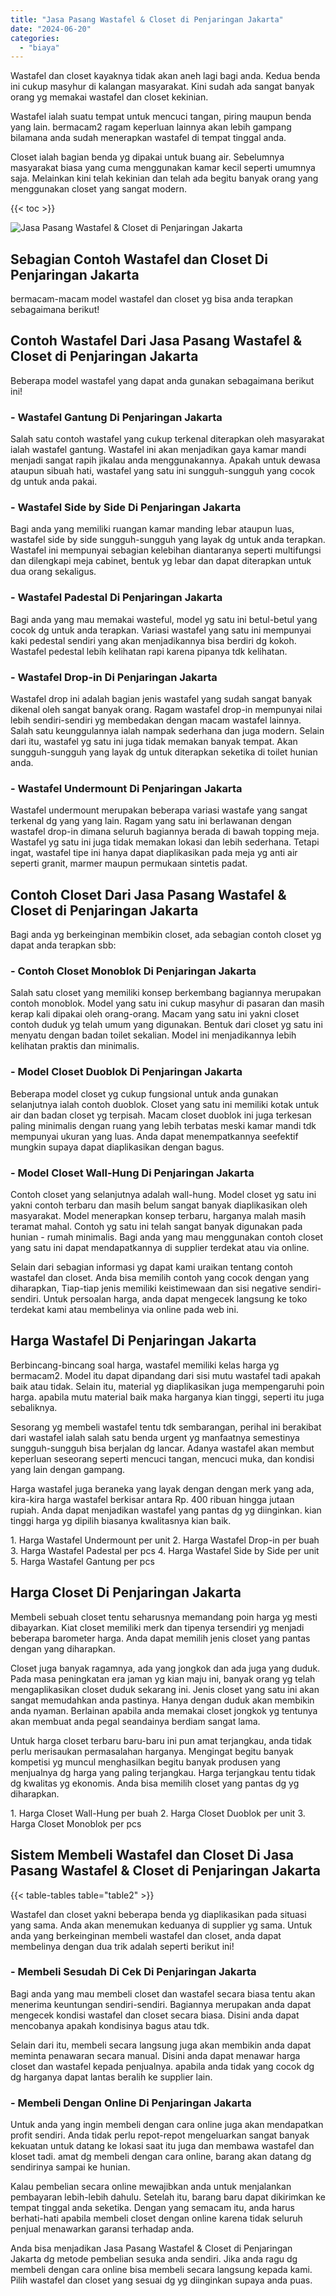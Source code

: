 ```yaml
---
title: "Jasa Pasang Wastafel & Closet di Penjaringan Jakarta"
date: "2024-06-20"
categories: 
  - "biaya"
---
```


Wastafel dan closet kayaknya tidak akan aneh lagi bagi anda. Kedua benda ini cukup masyhur di kalangan masyarakat. Kini sudah ada sangat banyak orang yg memakai wastafel dan closet kekinian.

Wastafel ialah suatu tempat untuk mencuci tangan, piring maupun benda yang lain. bermacam2 ragam keperluan lainnya akan lebih gampang bilamana anda sudah menerapkan wastafel di tempat tinggal anda.

Closet ialah bagian benda yg dipakai untuk buang air. Sebelumnya masyarakat biasa yang cuma menggunakan kamar kecil seperti umumnya saja. Melainkan kini telah kekinian dan telah ada begitu banyak orang yang menggunakan closet yang sangat modern.

{{< toc >}}

![Jasa Pasang Wastafel & Closet di Penjaringan Jakarta](/images/wastafel-closet-murah61.png)

## Sebagian Contoh Wastafel dan Closet Di Penjaringan Jakarta

bermacam-macam model wastafel dan closet yg bisa anda terapkan sebagaimana berikut!

## Contoh Wastafel Dari Jasa Pasang Wastafel & Closet di Penjaringan Jakarta

Beberapa model wastafel yang dapat anda gunakan sebagaimana berikut ini!

### \- Wastafel Gantung Di Penjaringan Jakarta

Salah satu contoh wastafel yang cukup terkenal diterapkan oleh masyarakat ialah wastafel gantung. Wastafel ini akan menjadikan gaya kamar mandi menjadi sangat rapih jikalau anda menggunakannya. Apakah untuk dewasa ataupun sibuah hati, wastafel yang satu ini sungguh-sungguh yang cocok dg untuk anda pakai.

### \- Wastafel Side by Side Di Penjaringan Jakarta

Bagi anda yang memiliki ruangan kamar manding lebar ataupun luas, wastafel side by side sungguh-sungguh yang layak dg untuk anda terapkan. Wastafel ini mempunyai sebagian kelebihan diantaranya seperti multifungsi dan dilengkapi meja cabinet, bentuk yg lebar dan dapat diterapkan untuk dua orang sekaligus.

### \- Wastafel Padestal Di Penjaringan Jakarta

Bagi anda yang mau memakai wasteful, model yg satu ini betul-betul yang cocok dg untuk anda terapkan. Variasi wastafel yang satu ini mempunyai kaki pedestal sendiri yang akan menjadikannya bisa berdiri dg kokoh. Wastafel pedestal lebih kelihatan rapi karena pipanya tdk kelihatan.

### \- Wastafel Drop-in Di Penjaringan Jakarta

Wastafel drop ini adalah bagian jenis wastafel yang sudah sangat banyak dikenal oleh sangat banyak orang. Ragam wastafel drop-in mempunyai nilai lebih sendiri-sendiri yg membedakan dengan macam wastafel lainnya. Salah satu keunggulannya ialah nampak sederhana dan juga modern. Selain dari itu, wastafel yg satu ini juga tidak memakan banyak tempat. Akan sungguh-sungguh yang layak dg untuk diterapkan seketika di toilet hunian anda.

### \- Wastafel Undermount Di Penjaringan Jakarta

Wastafel undermount merupakan beberapa variasi wastafe yang sangat terkenal dg yang yang lain. Ragam yang satu ini berlawanan dengan wastafel drop-in dimana seluruh bagiannya berada di bawah topping meja. Wastafel yg satu ini juga tidak memakan lokasi dan lebih sederhana. Tetapi ingat, wastafel tipe ini hanya dapat diaplikasikan pada meja yg anti air seperti granit, marmer maupun permukaan sintetis padat.

## Contoh Closet Dari Jasa Pasang Wastafel & Closet di Penjaringan Jakarta

Bagi anda yg berkeinginan membikin closet, ada sebagian contoh closet yg dapat anda terapkan sbb:

### \- Contoh Closet Monoblok Di Penjaringan Jakarta

Salah satu closet yang memiliki konsep berkembang bagiannya merupakan contoh monoblok. Model yang satu ini cukup masyhur di pasaran dan masih kerap kali dipakai oleh orang-orang. Macam yang satu ini yakni closet contoh duduk yg telah umum yang digunakan. Bentuk dari closet yg satu ini menyatu dengan badan toilet sekalian. Model ini menjadikannya lebih kelihatan praktis dan minimalis.

### \- Model Closet Duoblok Di Penjaringan Jakarta

Beberapa model closet yg cukup fungsional untuk anda gunakan selanjutnya ialah contoh duoblok. Closet yang satu ini memiliki kotak untuk air dan badan closet yg terpisah. Macam closet duoblok ini juga terkesan paling minimalis dengan ruang yang lebih terbatas meski kamar mandi tdk mempunyai ukuran yang luas. Anda dapat menempatkannya seefektif mungkin supaya dapat diaplikasikan dengan bagus.

### \- Model Closet Wall-Hung Di Penjaringan Jakarta

Contoh closet yang selanjutnya adalah wall-hung. Model closet yg satu ini yakni contoh terbaru dan masih belum sangat banyak diaplikasikan oleh masyarakat. Model menerapkan konsep terbaru, harganya malah masih teramat mahal. Contoh yg satu ini telah sangat banyak digunakan pada hunian - rumah minimalis. Bagi anda yang mau menggunakan contoh closet yang satu ini dapat mendapatkannya di supplier terdekat atau via online.

Selain dari sebagian informasi yg dapat kami uraikan tentang contoh wastafel dan closet. Anda bisa memilih contoh yang cocok dengan yang diharapkan, Tiap-tiap jenis memiliki keistimewaan dan sisi negative sendiri-sendiri. Untuk persoalan harga, anda dapat mengecek langsung ke toko terdekat kami atau membelinya via online pada web ini.

## Harga Wastafel Di Penjaringan Jakarta

Berbincang-bincang soal harga, wastafel memiliki kelas harga yg bermacam2. Model itu dapat dipandang dari sisi mutu wastafel tadi apakah baik atau tidak. Selain itu, material yg diaplikasikan juga mempengaruhi poin harga. apabila mutu material baik maka harganya kian tinggi, seperti itu juga sebaliknya.

Sesorang yg membeli wastafel tentu tdk sembarangan, perihal ini berakibat dari wastafel ialah salah satu benda urgent yg manfaatnya semestinya sungguh-sungguh bisa berjalan dg lancar. Adanya wastafel akan membut keperluan seseorang seperti mencuci tangan, mencuci muka, dan kondisi yang lain dengan gampang.

Harga wastafel juga beraneka yang layak dengan dengan merk yang ada, kira-kira harga wastafel berkisar antara Rp. 400 ribuan hingga jutaan rupiah. Anda dapat menjadikan wastafel yang pantas dg yg diinginkan. kian tinggi harga yg dipilih biasanya kwalitasnya kian baik.

1\. Harga Wastafel Undermount per unit 2. Harga Wastafel Drop-in per buah 3. Harga Wastafel Padestal per pcs 4. Harga Wastafel Side by Side per unit 5. Harga Wastafel Gantung per pcs

## Harga Closet Di Penjaringan Jakarta

Membeli sebuah closet tentu seharusnya memandang poin harga yg mesti dibayarkan. Kiat closet memiliki merk dan tipenya tersendiri yg menjadi beberapa barometer harga. Anda dapat memilih jenis closet yang pantas dengan yang diharapkan.

Closet juga banyak ragamnya, ada yang jongkok dan ada juga yang duduk. Pada masa peningkatan era jaman yg kian maju ini, banyak orang yg telah mengaplikasikan closet duduk sekarang ini. Jenis closet yang satu ini akan sangat memudahkan anda pastinya. Hanya dengan duduk akan membikin anda nyaman. Berlainan apabila anda memakai closet jongkok yg tentunya akan membuat anda pegal seandainya berdiam sangat lama.

Untuk harga closet terbaru baru-baru ini pun amat terjangkau, anda tidak perlu merisaukan permasalahan harganya. Mengingat begitu banyak kompetisi yg muncul menghasilkan begitu banyak produsen yang menjualnya dg harga yang paling terjangkau. Harga terjangkau tentu tidak dg kwalitas yg ekonomis. Anda bisa memilih closet yang pantas dg yg diharapkan.

1\. Harga Closet Wall-Hung per buah 2. Harga Closet Duoblok per unit 3. Harga Closet Monoblok per pcs

## Sistem Membeli Wastafel dan Closet Di Jasa Pasang Wastafel & Closet di Penjaringan Jakarta

{{< table-tables table="table2" >}}

Wastafel dan closet yakni beberapa benda yg diaplikasikan pada situasi yang sama. Anda akan menemukan keduanya di supplier yg sama. Untuk anda yang berkeinginan membeli wastafel dan closet, anda dapat membelinya dengan dua trik adalah seperti berikut ini!

### \- Membeli Sesudah Di Cek Di Penjaringan Jakarta

Bagi anda yang mau membeli closet dan wastafel secara biasa tentu akan menerima keuntungan sendiri-sendiri. Bagiannya merupakan anda dapat mengecek kondisi wastafel dan closet secara biasa. Disini anda dapat mencobanya apakah kondisinya bagus atau tdk.

Selain dari itu, membeli secara langsung juga akan membikin anda dapat meminta penawaran secara manual. Disini anda dapat menawar harga closet dan wastafel kepada penjualnya. apabila anda tidak yang cocok dg dg harganya dapat lantas beralih ke supplier lain.

### \- Membeli Dengan Online Di Penjaringan Jakarta

Untuk anda yang ingin membeli dengan cara online juga akan mendapatkan profit sendiri. Anda tidak perlu repot-repot mengeluarkan sangat banyak kekuatan untuk datang ke lokasi saat itu juga dan membawa wastafel dan kloset tadi. amat dg membeli dengan cara online, barang akan datang dg sendirinya sampai ke hunian.

Kalau pembelian secara online mewajibkan anda untuk menjalankan pembayaran lebih-lebih dahulu. Setelah itu, barang baru dapat dikirimkan ke tempat tinggal anda seketika. Dengan yang semacam itu, anda harus berhati-hati apabila membeli closet dengan online karena tidak seluruh penjual menawarkan garansi terhadap anda.

Anda bisa menjadikan Jasa Pasang Wastafel & Closet di Penjaringan Jakarta dg metode pembelian sesuka anda sendiri. Jika anda ragu dg membeli dengan cara online bisa membeli secara langsung kepada kami. Pilih wastafel dan closet yang sesuai dg yg diinginkan supaya anda puas.
